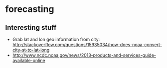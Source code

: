 forecasting
===========

Interesting stuff
-----------

-  Grab lat and lon geo information from city: http://stackoverflow.com/questions/15935034/how-does-noaa-convert-city-st-to-lat-long
-  http://www.ncdc.noaa.gov/news/2013-products-and-services-guide-available-online
